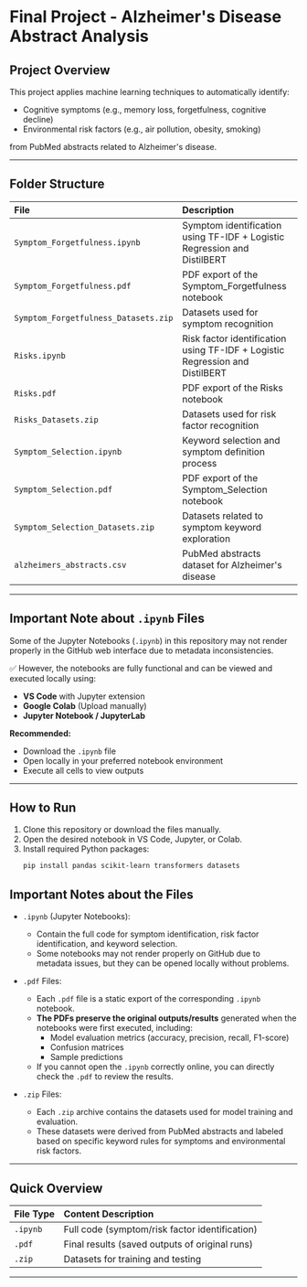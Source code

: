 # Final Project - Alzheimer's Disease Abstract Analysis

## Project Overview
This project applies machine learning techniques to automatically identify:
- Cognitive symptoms (e.g., memory loss, forgetfulness, cognitive decline)
- Environmental risk factors (e.g., air pollution, obesity, smoking)

from PubMed abstracts related to Alzheimer's disease.

---

## Folder Structure

| File | Description |
|:---|:---|
| `Symptom_Forgetfulness.ipynb` | Symptom identification using TF-IDF + Logistic Regression and DistilBERT |
| `Symptom_Forgetfulness.pdf` | PDF export of the Symptom_Forgetfulness notebook |
| `Symptom_Forgetfulness_Datasets.zip` | Datasets used for symptom recognition |
| `Risks.ipynb` | Risk factor identification using TF-IDF + Logistic Regression and DistilBERT |
| `Risks.pdf` | PDF export of the Risks notebook |
| `Risks_Datasets.zip` | Datasets used for risk factor recognition |
| `Symptom_Selection.ipynb` | Keyword selection and symptom definition process |
| `Symptom_Selection.pdf` | PDF export of the Symptom_Selection notebook |
| `Symptom_Selection_Datasets.zip` | Datasets related to symptom keyword exploration |
| `alzheimers_abstracts.csv` | PubMed abstracts dataset for Alzheimer's disease |

---

## Important Note about `.ipynb` Files

Some of the Jupyter Notebooks (`.ipynb`) in this repository may not render properly in the GitHub web interface due to metadata inconsistencies.

✅ However, the notebooks are fully functional and can be viewed and executed locally using:
- **VS Code** with Jupyter extension
- **Google Colab** (Upload manually)
- **Jupyter Notebook / JupyterLab**

**Recommended:**
- Download the `.ipynb` file
- Open locally in your preferred notebook environment
- Execute all cells to view outputs

---

## How to Run

1. Clone this repository or download the files manually.
2. Open the desired notebook in VS Code, Jupyter, or Colab.
3. Install required Python packages:
   ```bash
   pip install pandas scikit-learn transformers datasets

## Important Notes about the Files

- `.ipynb` (Jupyter Notebooks): 
  - Contain the full code for symptom identification, risk factor identification, and keyword selection.
  - Some notebooks may not render properly on GitHub due to metadata issues, but they can be opened locally without problems.

- `.pdf` Files:
  - Each `.pdf` file is a static export of the corresponding `.ipynb` notebook.
  - **The PDFs preserve the original outputs/results** generated when the notebooks were first executed, including:
    - Model evaluation metrics (accuracy, precision, recall, F1-score)
    - Confusion matrices
    - Sample predictions
  - If you cannot open the `.ipynb` correctly online, you can directly check the `.pdf` to review the results.

- `.zip` Files:
  - Each `.zip` archive contains the datasets used for model training and evaluation.
  - These datasets were derived from PubMed abstracts and labeled based on specific keyword rules for symptoms and environmental risk factors.

---

## Quick Overview

| File Type | Content Description |
|:---|:---|
| `.ipynb` | Full code (symptom/risk factor identification) |
| `.pdf` | Final results (saved outputs of original runs) |
| `.zip` | Datasets for training and testing |

---

